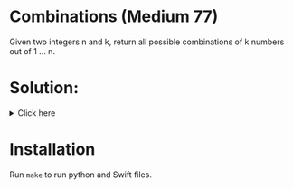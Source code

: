# Combinations (Medium 77)
Given two integers n and k, return all possible combinations of k numbers
out of 1 ... n.

# Solution:

<details><summary>Click here</summary>  
Use backtracking and pick one number at a time to fill temp array. Once temp
array is same size as permutation, add it to result. Each time choose next
number, and check if it was used with set. O(n!) time, O(n) space.

<br></br>

</details>

# Installation
Run `make` to run python and Swift files.
